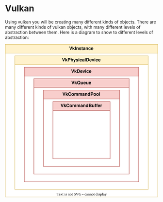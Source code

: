 # Vulkan

Using vulkan you will be creating many different kinds of objects. There are many different kinds of vulkan objects, with many different levels of abstraction between them. Here is a diagram to show to different levels of abstraction:

![vulkan_abstraction](/media/diagrams/vulkan_abstraction.svg)
